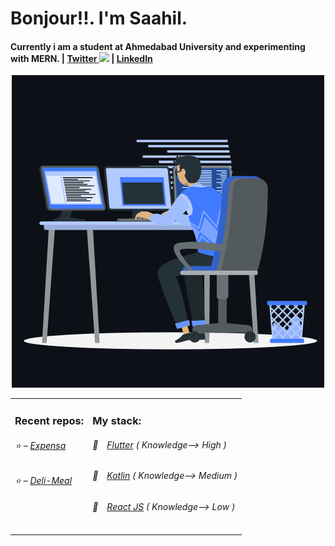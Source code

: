 <h1>Bonjour!!. I'm Saahil.</h1>
<h4>Currently i am a student at Ahmedabad University and experimenting with MERN. | <a href="https://twitter.com/Saahil_Legit">Twitter <img src="https://camo.githubusercontent.com/9bbddae7e626bda73c943e06b4568a7a02e193b4/68747470733a2f2f6564656e742e6769746875622e696f2f537570657254696e7949636f6e732f696d616765732f7376672f747769747465722e737667" width="10"></a> | <a href="https://www.linkedin.com/in/saahil-doshi-977205214/">LinkedIn</a></h4>

<div align="center"><img src="./bg.gif" alt="gif"></div>



<table>
  <tr>
    <td valign="top">
      <h3>Recent repos: </h3>
            <h6>⭐️ – <a href='https://github.com/Legit-Ox/Expensa'>Expensa</a></h6> 
      <h6>⭐️ – <a href='https://github.com/Legit-Ox/DeliMeals'>Deli-Meal</a></h6> 
    </td>
  <td valign="top">
      <h3>My stack: </h3>
      <h6>📔&emsp;<a href="https://github.com/feschenko?tab=repositories&q=&type=&language=python">Flutter</a> ( Knowledge--> High )</h6>
      <h6>📗&emsp;<a href="https://github.com/feschenko?tab=repositories&q=&type=&language=c%23">Kotlin</a> ( Knowledge--> Medium )</h6>
      <h6>📘&emsp;<a href="https://github.com/feschenko?tab=repositories&q=&type=&language=go">React JS</a> ( Knowledge--> Low )</h6>
      </td>
  
     
  
</table>

